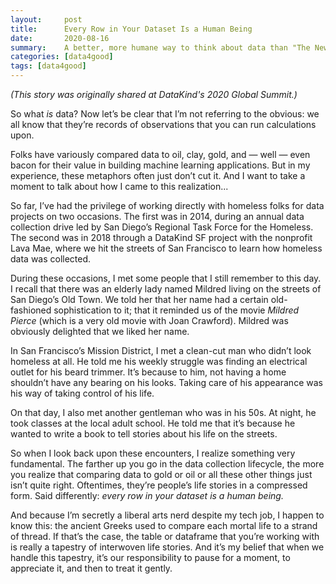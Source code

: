 ```yaml
---
layout:     post
title:      Every Row in Your Dataset Is a Human Being
date:       2020-08-16
summary:    A better, more humane way to think about data than "The New Oil".
categories: [data4good]
tags: [data4good]
---
```


_(This story was originally shared at DataKind's 2020 Global Summit.)_

So what _is_ data? Now let’s be clear that I’m not referring to the obvious: we all know that they’re records of observations that you can run calculations upon.

Folks have variously compared data to oil, clay, gold, and — well — even bacon for their value in building machine learning applications. But in my experience, these metaphors often just don’t cut it. And I want to take a moment to talk about how I came to this realization...

So far, I’ve had the privilege of working directly with homeless folks for data projects on two occasions. The first was in 2014, during an annual data collection drive led by San Diego’s Regional Task Force for the Homeless. The second was in 2018 through a DataKind SF project with the nonprofit Lava Mae, where we hit the streets of San Francisco to learn how homeless data was collected.

During these occasions, I met some people that I still remember to this day. I recall that there was an elderly lady named Mildred living on the streets of San Diego’s Old Town. We told her that her name had a certain old-fashioned sophistication to it; that it reminded us of the movie _Mildred Pierce_ (which is a very old movie with Joan Crawford). Mildred was obviously delighted that we liked her name.

In San Francisco’s Mission District, I met a clean-cut man who didn’t look homeless at all. He told me his weekly struggle was finding an electrical outlet for his beard trimmer. It’s because to him, not having a home shouldn’t have any bearing on his looks. Taking care of his appearance was his way of taking control of his life.

On that day, I also met another gentleman who was in his 50s. At night, he took classes at the local adult school. He told me that it’s because he wanted to write a book to tell stories about his life on the streets.

So when I look back upon these encounters, I realize something very fundamental. The farther up you go in the data collection lifecycle, the more you realize that comparing data to gold or oil or all these other things just isn’t quite right. Oftentimes, they’re people’s life stories in a compressed form. Said differently: _every row in your dataset is a human being._

And because I’m secretly a liberal arts nerd despite my tech job, I happen to know this: the ancient Greeks used to compare each mortal life to a strand of thread. If that’s the case, the table or dataframe that you’re working with is really a tapestry of interwoven life stories. And it’s my belief that when we handle this tapestry, it’s our responsibility to pause for a moment, to appreciate it, and then to treat it gently.
